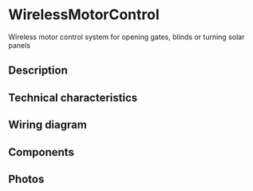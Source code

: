 # WirelessMotorControl
Wireless motor control system for opening gates, blinds or turning solar panels

## Description

## Technical characteristics

## Wiring diagram

## Components

## Photos
